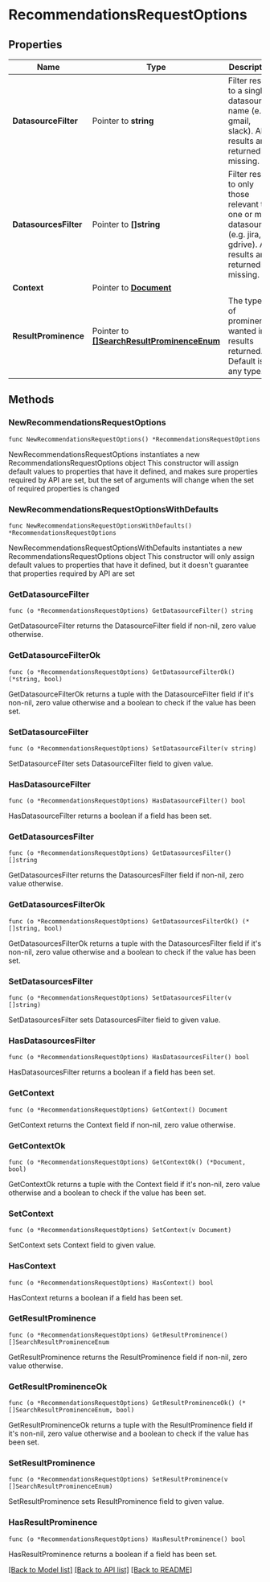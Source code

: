 # RecommendationsRequestOptions

## Properties

Name | Type | Description | Notes
------------ | ------------- | ------------- | -------------
**DatasourceFilter** | Pointer to **string** | Filter results to a single datasource name (e.g. gmail, slack). All results are returned if missing. | [optional] 
**DatasourcesFilter** | Pointer to **[]string** | Filter results to only those relevant to one or more datasources (e.g. jira, gdrive). All results are returned if missing. | [optional] 
**Context** | Pointer to [**Document**](Document.md) |  | [optional] 
**ResultProminence** | Pointer to [**[]SearchResultProminenceEnum**](SearchResultProminenceEnum.md) | The types of prominence wanted in results returned. Default is any type. | [optional] 

## Methods

### NewRecommendationsRequestOptions

`func NewRecommendationsRequestOptions() *RecommendationsRequestOptions`

NewRecommendationsRequestOptions instantiates a new RecommendationsRequestOptions object
This constructor will assign default values to properties that have it defined,
and makes sure properties required by API are set, but the set of arguments
will change when the set of required properties is changed

### NewRecommendationsRequestOptionsWithDefaults

`func NewRecommendationsRequestOptionsWithDefaults() *RecommendationsRequestOptions`

NewRecommendationsRequestOptionsWithDefaults instantiates a new RecommendationsRequestOptions object
This constructor will only assign default values to properties that have it defined,
but it doesn't guarantee that properties required by API are set

### GetDatasourceFilter

`func (o *RecommendationsRequestOptions) GetDatasourceFilter() string`

GetDatasourceFilter returns the DatasourceFilter field if non-nil, zero value otherwise.

### GetDatasourceFilterOk

`func (o *RecommendationsRequestOptions) GetDatasourceFilterOk() (*string, bool)`

GetDatasourceFilterOk returns a tuple with the DatasourceFilter field if it's non-nil, zero value otherwise
and a boolean to check if the value has been set.

### SetDatasourceFilter

`func (o *RecommendationsRequestOptions) SetDatasourceFilter(v string)`

SetDatasourceFilter sets DatasourceFilter field to given value.

### HasDatasourceFilter

`func (o *RecommendationsRequestOptions) HasDatasourceFilter() bool`

HasDatasourceFilter returns a boolean if a field has been set.

### GetDatasourcesFilter

`func (o *RecommendationsRequestOptions) GetDatasourcesFilter() []string`

GetDatasourcesFilter returns the DatasourcesFilter field if non-nil, zero value otherwise.

### GetDatasourcesFilterOk

`func (o *RecommendationsRequestOptions) GetDatasourcesFilterOk() (*[]string, bool)`

GetDatasourcesFilterOk returns a tuple with the DatasourcesFilter field if it's non-nil, zero value otherwise
and a boolean to check if the value has been set.

### SetDatasourcesFilter

`func (o *RecommendationsRequestOptions) SetDatasourcesFilter(v []string)`

SetDatasourcesFilter sets DatasourcesFilter field to given value.

### HasDatasourcesFilter

`func (o *RecommendationsRequestOptions) HasDatasourcesFilter() bool`

HasDatasourcesFilter returns a boolean if a field has been set.

### GetContext

`func (o *RecommendationsRequestOptions) GetContext() Document`

GetContext returns the Context field if non-nil, zero value otherwise.

### GetContextOk

`func (o *RecommendationsRequestOptions) GetContextOk() (*Document, bool)`

GetContextOk returns a tuple with the Context field if it's non-nil, zero value otherwise
and a boolean to check if the value has been set.

### SetContext

`func (o *RecommendationsRequestOptions) SetContext(v Document)`

SetContext sets Context field to given value.

### HasContext

`func (o *RecommendationsRequestOptions) HasContext() bool`

HasContext returns a boolean if a field has been set.

### GetResultProminence

`func (o *RecommendationsRequestOptions) GetResultProminence() []SearchResultProminenceEnum`

GetResultProminence returns the ResultProminence field if non-nil, zero value otherwise.

### GetResultProminenceOk

`func (o *RecommendationsRequestOptions) GetResultProminenceOk() (*[]SearchResultProminenceEnum, bool)`

GetResultProminenceOk returns a tuple with the ResultProminence field if it's non-nil, zero value otherwise
and a boolean to check if the value has been set.

### SetResultProminence

`func (o *RecommendationsRequestOptions) SetResultProminence(v []SearchResultProminenceEnum)`

SetResultProminence sets ResultProminence field to given value.

### HasResultProminence

`func (o *RecommendationsRequestOptions) HasResultProminence() bool`

HasResultProminence returns a boolean if a field has been set.


[[Back to Model list]](../README.md#documentation-for-models) [[Back to API list]](../README.md#documentation-for-api-endpoints) [[Back to README]](../README.md)


